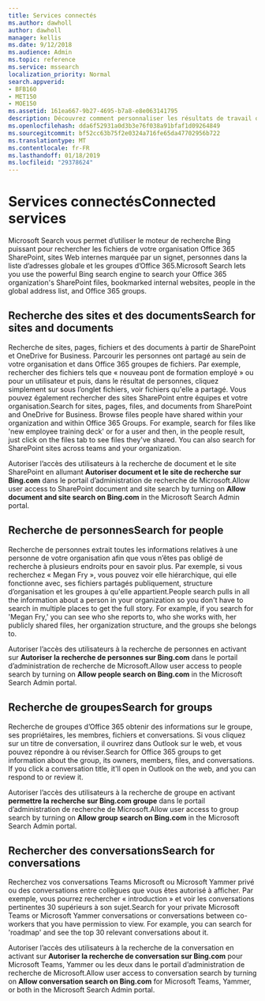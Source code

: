 ```yaml
---
title: Services connectés
ms.author: dawholl
author: dawholl
manager: kellis
ms.date: 9/12/2018
ms.audience: Admin
ms.topic: reference
ms.service: mssearch
localization_priority: Normal
search.appverid:
- BFB160
- MET150
- MOE150
ms.assetid: 161ea667-9b27-4695-b7a8-e8e063141795
description: Découvrez comment personnaliser les résultats de travail qui s’affichent lorsque vous utilisez Microsoft Search.
ms.openlocfilehash: dda6f52931a0d3b3e76f038a91bfaf1d09264849
ms.sourcegitcommit: bf52cc63b75f2e0324a716fe65da47702956b722
ms.translationtype: MT
ms.contentlocale: fr-FR
ms.lasthandoff: 01/18/2019
ms.locfileid: "29378624"
---
```

# <a name="connected-services"></a><span data-ttu-id="f9577-103">Services connectés</span><span class="sxs-lookup"><span data-stu-id="f9577-103">Connected services</span></span>

<span data-ttu-id="f9577-104">Microsoft Search vous permet d’utiliser le moteur de recherche Bing puissant pour rechercher les fichiers de votre organisation Office 365 SharePoint, sites Web internes marquée par un signet, personnes dans la liste d’adresses globale et les groupes d’Office 365.</span><span class="sxs-lookup"><span data-stu-id="f9577-104">Microsoft Search lets you use the powerful Bing search engine to search your Office 365 organization's SharePoint files, bookmarked internal websites, people in the global address list, and Office 365 groups.</span></span>
  
## <a name="search-for-sites-and-documents"></a><span data-ttu-id="f9577-105">Recherche des sites et des documents</span><span class="sxs-lookup"><span data-stu-id="f9577-105">Search for sites and documents</span></span>

<span data-ttu-id="f9577-p101">Recherche de sites, pages, fichiers et des documents à partir de SharePoint et OneDrive for Business. Parcourir les personnes ont partagé au sein de votre organisation et dans Office 365 groupes de fichiers. Par exemple, rechercher des fichiers tels que « nouveau pont de formation employé » ou pour un utilisateur et puis, dans le résultat de personnes, cliquez simplement sur sous l’onglet fichiers, voir fichiers qu'elle a partagé. Vous pouvez également rechercher des sites SharePoint entre équipes et votre organisation.</span><span class="sxs-lookup"><span data-stu-id="f9577-p101">Search for sites, pages, files, and documents from SharePoint and OneDrive for Business. Browse files people have shared within your organization and within Office 365 Groups. For example, search for files like 'new employee training deck' or for a user and then, in the people result, just click on the files tab to see files they've shared. You can also search for SharePoint sites across teams and your organization.</span></span>
  
<span data-ttu-id="f9577-110">Autoriser l’accès des utilisateurs à la recherche de document et le site SharePoint en allumant **Autoriser document et le site de recherche sur Bing.com** dans le portail d’administration de recherche de Microsoft.</span><span class="sxs-lookup"><span data-stu-id="f9577-110">Allow user access to SharePoint document and site search by turning on **Allow document and site search on Bing.com** in the Microsoft Search Admin portal.</span></span> 
  
## <a name="search-for-people"></a><span data-ttu-id="f9577-111">Recherche de personnes</span><span class="sxs-lookup"><span data-stu-id="f9577-111">Search for people</span></span>

<span data-ttu-id="f9577-p102">Recherche de personnes extrait toutes les informations relatives à une personne de votre organisation afin que vous n’êtes pas obligé de recherche à plusieurs endroits pour en savoir plus. Par exemple, si vous recherchez « Megan Fry », vous pouvez voir elle hiérarchique, qui elle fonctionne avec, ses fichiers partagés publiquement, structure d’organisation et les groupes à qu'elle appartient.</span><span class="sxs-lookup"><span data-stu-id="f9577-p102">People search pulls in all the information about a person in your organization so you don't have to search in multiple places to get the full story. For example, if you search for 'Megan Fry,' you can see who she reports to, who she works with, her publicly shared files, her organization structure, and the groups she belongs to.</span></span>
  
<span data-ttu-id="f9577-114">Autoriser l’accès des utilisateurs à la recherche de personnes en activant sur **Autoriser la recherche de personnes sur Bing.com** dans le portail d’administration de recherche de Microsoft.</span><span class="sxs-lookup"><span data-stu-id="f9577-114">Allow user access to people search by turning on **Allow people search on Bing.com** in the Microsoft Search Admin portal.</span></span> 
  
## <a name="search-for-groups"></a><span data-ttu-id="f9577-115">Recherche de groupes</span><span class="sxs-lookup"><span data-stu-id="f9577-115">Search for groups</span></span>

<span data-ttu-id="f9577-p103">Recherche de groupes d’Office 365 obtenir des informations sur le groupe, ses propriétaires, les membres, fichiers et conversations. Si vous cliquez sur un titre de conversation, il ouvrirez dans Outlook sur le web, et vous pouvez répondre à ou réviser.</span><span class="sxs-lookup"><span data-stu-id="f9577-p103">Search for Office 365 groups to get information about the group, its owners, members, files, and conversations. If you click a conversation title, it'll open in Outlook on the web, and you can respond to or review it.</span></span>
  
<span data-ttu-id="f9577-118">Autoriser l’accès des utilisateurs à la recherche de groupe en activant **permettre la recherche sur Bing.com groupe** dans le portail d’administration de recherche de Microsoft.</span><span class="sxs-lookup"><span data-stu-id="f9577-118">Allow user access to group search by turning on **Allow group search on Bing.com** in the Microsoft Search Admin portal.</span></span> 
  
## <a name="search-for-conversations"></a><span data-ttu-id="f9577-119">Rechercher des conversations</span><span class="sxs-lookup"><span data-stu-id="f9577-119">Search for conversations</span></span>

<span data-ttu-id="f9577-p104">Recherchez vos conversations Teams Microsoft ou Microsoft Yammer privé ou des conversations entre collègues que vous êtes autorisé à afficher. Par exemple, vous pourrez rechercher « introduction » et voir les conversations pertinentes 30 supérieurs à son sujet.</span><span class="sxs-lookup"><span data-stu-id="f9577-p104">Search for your private Microsoft Teams or Microsoft Yammer conversations or conversations between co-workers that you have permission to view. For example, you can search for 'roadmap' and see the top 30 relevant conversations about it.</span></span>
  
<span data-ttu-id="f9577-122">Autoriser l’accès des utilisateurs à la recherche de la conversation en activant sur **Autoriser la recherche de conversation sur Bing.com** pour Microsoft Teams, Yammer ou les deux dans le portail d’administration de recherche de Microsoft.</span><span class="sxs-lookup"><span data-stu-id="f9577-122">Allow user access to conversation search by turning on **Allow conversation search on Bing.com** for Microsoft Teams, Yammer, or both in the Microsoft Search Admin portal.</span></span> 

  

